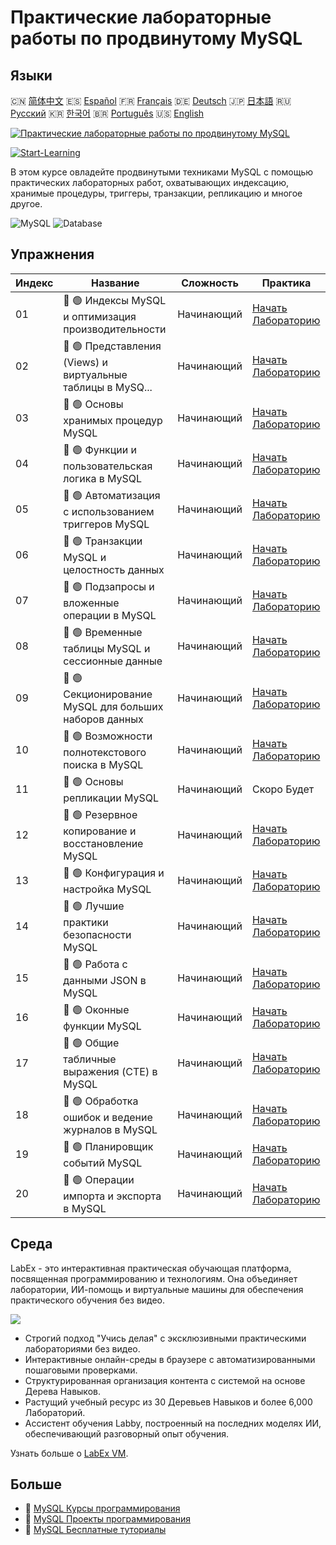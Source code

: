 # Практические лабораторные работы по продвинутому MySQL

## Языки

🇨🇳 [简体中文](README_zh.md) 🇪🇸 [Español](README_es.md) 🇫🇷 [Français](README_fr.md) 🇩🇪 [Deutsch](README_de.md) 🇯🇵 [日本語](README_ja.md) 🇷🇺 [Русский](README_ru.md) 🇰🇷 [한국어](README_ko.md) 🇧🇷 [Português](README_pt.md) 🇺🇸 [English](README.md) 

[![Практические лабораторные работы по продвинутому MySQL](https://cover-creator.labex.io/advanced-mysql-practical-labs.png?lang=ru)](https://labex.io/ru/courses/advanced-mysql-practical-labs)

[![Start-Learning](https://img.shields.io/badge/Start-Learning-whitesmoke?style=for-the-badge)](https://labex.io/ru/courses/advanced-mysql-practical-labs)

В этом курсе овладейте продвинутыми техниками MySQL с помощью практических лабораторных работ, охватывающих индексацию, хранимые процедуры, триггеры, транзакции, репликацию и многое другое.

![MySQL](https://img.shields.io/badge/MySQL-whitesmoke?style=for-the-badge&logo=mysql)
![Database](https://img.shields.io/badge/Database-whitesmoke?style=for-the-badge&logo=database)


## Упражнения

|   Индекс | Название                                                    | Сложность   | Практика                                                                                                                               |
|----------|-------------------------------------------------------------|-------------|----------------------------------------------------------------------------------------------------------------------------------------|
|       01 | 📖 🟢 Индексы MySQL и оптимизация производительности        | Начинающий  | <a target='_blank' href='https://labex.io/ru/tutorials/mysql-mysql-indexes-and-performance-optimization-550910'>Начать Лабораторию</a> |
|       02 | 📖 🟢 Представления (Views) и виртуальные таблицы в MySQ... | Начинающий  | <a target='_blank' href='https://labex.io/ru/tutorials/mysql-mysql-views-and-virtual-tables-550920'>Начать Лабораторию</a>             |
|       03 | 📖 🟢 Основы хранимых процедур MySQL                        | Начинающий  | <a target='_blank' href='https://labex.io/ru/tutorials/mysql-mysql-stored-procedures-basics-550915'>Начать Лабораторию</a>             |
|       04 | 📖 🟢 Функции и пользовательская логика в MySQL             | Начинающий  | <a target='_blank' href='https://labex.io/ru/tutorials/mysql-mysql-functions-and-custom-logic-550908'>Начать Лабораторию</a>           |
|       05 | 📖 🟢 Автоматизация с использованием триггеров MySQL        | Начинающий  | <a target='_blank' href='https://labex.io/ru/tutorials/mysql-mysql-triggers-for-automation-550919'>Начать Лабораторию</a>              |
|       06 | 📖 🟢 Транзакции MySQL и целостность данных                 | Начинающий  | <a target='_blank' href='https://labex.io/ru/tutorials/mysql-mysql-transactions-and-data-integrity-550918'>Начать Лабораторию</a>      |
|       07 | 📖 🟢 Подзапросы и вложенные операции в MySQL               | Начинающий  | <a target='_blank' href='https://labex.io/ru/tutorials/mysql-mysql-subqueries-and-nested-operations-550916'>Начать Лабораторию</a>     |
|       08 | 📖 🟢 Временные таблицы MySQL и сессионные данные           | Начинающий  | <a target='_blank' href='https://labex.io/ru/tutorials/mysql-mysql-temporary-tables-and-session-data-550917'>Начать Лабораторию</a>    |
|       09 | 📖 🟢 Секционирование MySQL для больших наборов данных      | Начинающий  | <a target='_blank' href='https://labex.io/ru/tutorials/mysql-mysql-partitioning-for-large-datasets-550912'>Начать Лабораторию</a>      |
|       10 | 📖 🟢 Возможности полнотекстового поиска в MySQL            | Начинающий  | <a target='_blank' href='https://labex.io/ru/tutorials/mysql-mysql-full-text-search-capabilities-550907'>Начать Лабораторию</a>        |
|       11 | 📖 🟢 Основы репликации MySQL                               | Начинающий  | Скоро Будет                                                                                                                            |
|       12 | 📖 🟢 Резервное копирование и восстановление MySQL          | Начинающий  | <a target='_blank' href='https://labex.io/ru/tutorials/mysql-mysql-backup-and-recovery-550902'>Начать Лабораторию</a>                  |
|       13 | 📖 🟢 Конфигурация и настройка MySQL                        | Начинающий  | <a target='_blank' href='https://labex.io/ru/tutorials/mysql-mysql-configuration-and-tuning-550904'>Начать Лабораторию</a>             |
|       14 | 📖 🟢 Лучшие практики безопасности MySQL                    | Начинающий  | <a target='_blank' href='https://labex.io/ru/tutorials/mysql-mysql-security-best-practices-550914'>Начать Лабораторию</a>              |
|       15 | 📖 🟢 Работа с данными JSON в MySQL                         | Начинающий  | <a target='_blank' href='https://labex.io/ru/tutorials/mysql-mysql-json-data-handling-550911'>Начать Лабораторию</a>                   |
|       16 | 📖 🟢 Оконные функции MySQL                                 | Начинающий  | <a target='_blank' href='https://labex.io/ru/tutorials/mysql-mysql-window-functions-550921'>Начать Лабораторию</a>                     |
|       17 | 📖 🟢 Общие табличные выражения (CTE) в MySQL               | Начинающий  | <a target='_blank' href='https://labex.io/ru/tutorials/mysql-mysql-common-table-expressions-ctes-550903'>Начать Лабораторию</a>        |
|       18 | 📖 🟢 Обработка ошибок и ведение журналов в MySQL           | Начинающий  | <a target='_blank' href='https://labex.io/ru/tutorials/mysql-mysql-error-handling-and-logging-550905'>Начать Лабораторию</a>           |
|       19 | 📖 🟢 Планировщик событий MySQL                             | Начинающий  | <a target='_blank' href='https://labex.io/ru/tutorials/mysql-mysql-event-scheduler-550906'>Начать Лабораторию</a>                      |
|       20 | 📖 🟢 Операции импорта и экспорта в MySQL                   | Начинающий  | <a target='_blank' href='https://labex.io/ru/tutorials/mysql-mysql-import-and-export-operations-550909'>Начать Лабораторию</a>         |

## Среда

LabEx - это интерактивная практическая обучающая платформа, посвященная программированию и технологиям. Она объединяет лаборатории, ИИ-помощь и виртуальные машины для обеспечения практического обучения без видео.

![](https://tutorial-screenshot.getvm.io/images/vm-1725247253.png)

- Строгий подход "Учись делая" с эксклюзивными практическими лабораториями без видео.
- Интерактивные онлайн-среды в браузере с автоматизированными пошаговыми проверками.
- Структурированная организация контента с системой на основе Дерева Навыков.
- Растущий учебный ресурс из 30 Деревьев Навыков и более 6,000 Лабораторий.
- Ассистент обучения Labby, построенный на последних моделях ИИ, обеспечивающий разговорный опыт обучения.

Узнать больше о [LabEx VM](https://support.labex.io/using-labex/virtual-machine).

## Больше

- 🔗 [MySQL Курсы программирования](https://github.com/labex-labs/awesome-programming-courses)
- 🔗 [MySQL Проекты программирования](https://github.com/labex-labs/awesome-programming-projects)
- 🔗 [MySQL Бесплатные туториалы](https://github.com/labex-labs/mysql-free-tutorials)

